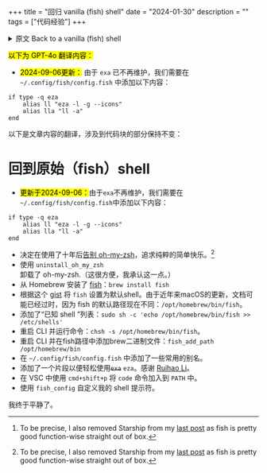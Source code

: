 +++
title = "回归 vanilla (fish) shell"
date = "2024-01-30"
description = ""
tags = ["代码经验"]
+++

<details>
<summary>原文 Back to a vanilla (fish) shell</summary>
- <mark>Updated on 2024-09-06:</mark> Since `exa` is no longer maintained, we need to add the following in `~/.config/fish/config.fish` instead:

```fish
if type -q eza
    alias ll "eza -l -g --icons"
    alias lla "ll -a"
end
```

- Decided to [say goodbye to oh-my-zsh](https://news.ycombinator.com/item?id=39100308) after a decade and pursue the pure joy of simplicity.[^1]
- Uninstalled oh-my-zsh with `uninstall_oh_my_zsh`. (This is handy, I'll give it that.)
- Installed [fish](https://fishshell.com/) from Homebrew `brew install fish`
- Followed this [gist](https://gist.github.com/gagarine/cf3f65f9be6aa0e105b184376f765262) to set `fish` as default shell. The documentation might be outdated since the default path to fish is now different: `/opt/homebrew/bin/fish`. Thanks to macOS's updates in recent years.
- Added the list of "known shells": `sudo sh -c 'echo /opt/homebrew/bin/fish >> /etc/shells'`
- Restarted the CLI and ran command: `chsh -s /opt/homebrew/bin/fish`.
- Restarted the CLI and added brew binaries in fish path: `fish_add_path /opt/homebrew/bin`
- Added a few aliases frequently used in `~/.config/fish/config.fish`.
- Added a snippet to use ~~`exa`~~ `eza` easily. Credit to [Ruihao Li](https://ruihao-li.github.io/blog/fish-shell-customization/).
- Used `cmd+shift+p` in VSC to install `code` command in `PATH`.
- Used `fish_config` to customize my shell prompt.

Now I'm in peace now.

[^1]: To be precise, I also removed Starship from my [last post](../how-to-start-a-starship/) as fish is pretty good function-wise straight out of box.
</details>

<mark>以下为 GPT-4o 翻译内容：</mark>

- <mark>2024-09-06更新：</mark> 由于 `exa` 已不再维护，我们需要在 `~/.config/fish/config.fish` 中添加以下内容：

```fish
if type -q eza
    alias ll "eza -l -g --icons"
    alias lla "ll -a"
end
```

以下是文章内容的翻译，涉及到代码块的部分保持不变：

# 回到原始（fish）shell

- <mark>更新于2024-09-06：</mark>由于`exa`不再维护，我们需要在`~/.config/fish/config.fish`中添加以下内容：

```fish
if type -q eza
    alias ll "eza -l -g --icons"
    alias lla "ll -a"
end
```

- 决定在使用了十年后[告别 oh-my-zsh](https://news.ycombinator.com/item?id=39100308)，追求纯粹的简单快乐。[^1]
- 使用 `uninstall_oh_my_zsh` 卸载了 oh-my-zsh.（这很方便，我承认这一点。）
- 从 Homebrew 安装了 [fish](https://fishshell.com/)：`brew install fish`
- 根据这个 [gist](https://gist.github.com/gagarine/cf3f65f9be6aa0e105b184376f765262) 将 `fish` 设置为默认shell。由于近年来macOS的更新，文档可能已经过时，因为 fish 的默认路径现在不同：`/opt/homebrew/bin/fish`。
- 添加了“已知 shell ”列表：`sudo sh -c 'echo /opt/homebrew/bin/fish >> /etc/shells'`
- 重启 CLI 并运行命令：`chsh -s /opt/homebrew/bin/fish`。
- 重启 CLI 并在fish路径中添加brew二进制文件：`fish_add_path /opt/homebrew/bin`
- 在 `~/.config/fish/config.fish` 中添加了一些常用的别名。
- 添加了一个片段以便轻松使用~~`exa`~~ `eza`。感谢 [Ruihao Li](https://ruihao-li.github.io/blog/fish-shell-customization/)。
- 在 VSC 中使用 `cmd+shift+p` 将 `code` 命令加入到 `PATH` 中。
- 使用 `fish_config` 自定义我的 shell 提示符。

我终于平静了。

